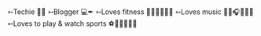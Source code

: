 ➳Techie 👨‍💻
➳Blogger 💻✒
➳Loves fitness 🏋️‍♂️🏃‍♂️🚴‍♂️
➳Loves music 👨‍🎤🎧🎼🎵🎶
➳Loves to play & watch sports ⚽️🏏🤼‍♂️⛹️‍♂️
